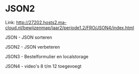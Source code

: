 # JSON2

Link: http://27202.hosts2.ma-cloud.nl/bewijzenmap/jaar2/periode1.2/FRO/JSON4/index.html

JSON - JSON sorteren

JSON2 - JSON verbeteren

JSON3 - Bestelformulier en localstorage

JSON4 - video's 8 t/m 12 toegevoegt
